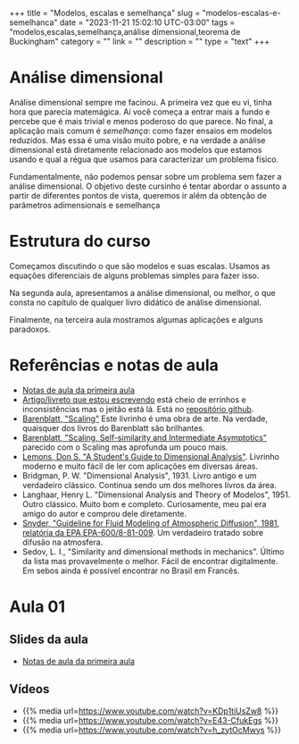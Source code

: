 +++
title = "Modelos, escalas e semelhança"
slug = "modelos-escalas-e-semelhanca"
date = "2023-11-21 15:02:10 UTC-03:00"
tags = "modelos,escalas,semelhança,análise dimensional,teorema de Buckingham"
category = ""
link = ""
description = ""
type = "text"
+++


# Análise dimensional

Análise dimensional sempre me facinou. A primeira vez que eu vi, tinha hora que parecia matemágica. Aí você começa a entrar mais a fundo e percebe que é mais trivial e menos poderoso do que parece. No final, a aplicação mais comum é _semelhança_: como fazer ensaios em modelos reduzidos. Mas essa é uma visão muito pobre, e na verdade a análise dimensional está diretamente relacionado aos modelos que estamos usando e qual a régua que usamos para caracterizar um problema físico. 

Fundamentalmente, não podemos pensar sobre um problema sem fazer a análise dimensional. O objetivo deste cursinho é tentar abordar o assunto a partir de diferentes pontos de vista, queremos ir além da obtenção de parâmetros adimensionais e semelhança

# Estrutura do curso

Começamos discutindo o que são modelos e suas escalas. Usamos as equações diferenciais de alguns problemas simples para fazer isso.

Na segunda aula, apresentamos a análise dimensional, ou melhor, o que consta no capítulo de qualquer livro didático de análise dimensional.

Finalmente, na terceira aula mostramos algumas aplicações e alguns paradoxos.

# Referências e notas de aula

 * [Notas de aula da primeira aula](../modelos/01-modelos.pdf)
 * [Artigo/livreto que estou escrevendo](../modelos/modelos.pdf) está cheio de errinhos e inconsistências mas o jeitão está lá. Está no [repositório github](https://github.com/pjabardo/livro-modelos).
 * [Barenblatt, "Scaling"](https://www.cambridge.org/core/books/scaling/E08325F4C8A14AAD4742E39FE5D0A6B3) Este livrinho é uma obra de arte. Na verdade, quaisquer dos livros do Barenblatt são brilhantes. 
 * [Barenblatt, "Scaling, Self-similarity and Intermediate Asymptotics"](https://www.cambridge.org/core/books/scaling-selfsimilarity-and-intermediate-asymptotics/3B56096C3B7E822794C81B51F7370B82) parecido com o Scaling mas aprofunda um pouco mais.
 * [Lemons, Don S. "A Student's Guide to Dimensional Analysis"](https://www.cambridge.org/core/books/a-students-guide-to-dimensional-analysis/2CD61E4BF2A72CF58A26AE8E882F7BB5). Livrinho moderno e muito fácil de ler com aplicações em diversas áreas.
 * Bridgman, P. W. "Dimensional Analysis", 1931. Livro antigo e um verdadeiro clássico. Continua sendo um dos melhores livros da área.
 * Langhaar, Henry L. "Dimensional Analysis and Theory of Modelos", 1951. Outro clássico. Muito bom e completo. Curiosamente, meu pai era amigo do autor e comprou dele diretamente.
 * [Snyder, "Guideline for Fluid Modeling of Atmospheric Diffusion", 1981, relatória da EPA EPA-600/8-81-009](https://nepis.epa.gov/Exe/ZyNET.exe/2000BDW8.TXT?ZyActionD=ZyDocument&Client=EPA&Index=1981+Thru+1985&Docs=&Query=&Time=&EndTime=&SearchMethod=1&TocRestrict=n&Toc=&TocEntry=&QField=&QFieldYear=&QFieldMonth=&QFieldDay=&IntQFieldOp=0&ExtQFieldOp=0&XmlQuery=&File=D%3A%5Czyfiles%5CIndex%20Data%5C81thru85%5CTxt%5C00000000%5C2000BDW8.txt&User=ANONYMOUS&Password=anonymous&SortMethod=h%7C-&MaximumDocuments=1&FuzzyDegree=0&ImageQuality=r75g8/r75g8/x150y150g16/i425&Display=hpfr&DefSeekPage=x&SearchBack=ZyActionL&Back=ZyActionS&BackDesc=Results%20page&MaximumPages=1&ZyEntry=1&SeekPage=x&ZyPURL). Um verdadeiro tratado sobre difusão na atmosfera.
 * Sedov, L. I., "Similarity and dimensional methods in mechanics". Último da lista mas provavelmente o melhor. Fácil de encontrar digitalmente. Em sebos ainda é possível encontrar no Brasil em Francês.
 

# Aula 01

## Slides da aula

* [Notas de aula da primeira aula](../modelos/01-modelos.pdf)

## Vídeos

 * {{% media url=https://www.youtube.com/watch?v=KDp1tiUsZw8 %}}
 * {{% media url=https://www.youtube.com/watch?v=E43-CfukEgs %}}
 * {{% media url=https://www.youtube.com/watch?v=h_zytOcMwys %}}
 


